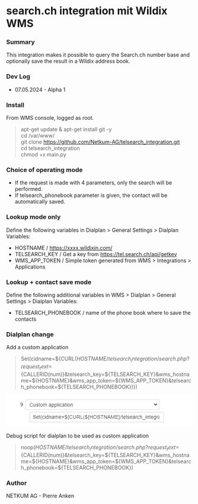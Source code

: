 # search.ch integration mit Wildix WMS

### Summary
This integration makes it possible to query the Search.ch number base and optionally save the result in a Wildix address book.

### Dev Log
- 07.05.2024 - Alpha 1

### Install

From WMS console, logged as root.

>apt-get update & apt-get install git -y  
cd /var/www/  
git clone https://github.com/Netkum-AG/telsearch_integration.git  
cd telsearch_integration  
chmod +x main.py  

### Choice of operating mode
- If the request is made with 4 parameters, only the search will be performed.  
- If telsearch_phonebook parameter is given, the contact will be automatically saved.


### Lookup mode only
Define the following variables in Dialplan > General Settings > Dialplan Variables:
- HOSTNAME / https://xxxx.wildixin.com/
- TELSEARCH_KEY / Get a key from https://tel.search.ch/api/getkey
- WMS_APP_TOKEN / Simple token generated from WMS > Integrations > Applications


### Lookup + contact save mode
Define the following additional variables in WMS > Dialplan > General Settings > Dialplan Variables:
- TELSEARCH_PHONEBOOK / name of the phone book where to save the contacts


### Dialplan change

Add a custom application
>Set(cidname=${CURL(${HOSTNAME}/telsearch_integration/search.php?request_text=${CALLERID(num)}&telsearch_key=${TELSEARCH_KEY}&wms_hostname=${HOSTNAME}&wms_app_token=${WMS_APP_TOKEN}&telsearch_phonebook=${TELSEARCH_PHONEBOOK})})

![img.png](doc/dialplan.png)

Debug script for dialplan to be used as custom application
>noop(${HOSTNAME}/telsearch_integration/search.php?request_text=${CALLERID(num)}&telsearch_key=${TELSEARCH_KEY}&wms_hostname=${HOSTNAME}&wms_app_token=${WMS_APP_TOKEN}&telsearch_phonebook=${TELSEARCH_PHONEBOOK})

### Author
NETKUM AG - Pierre Anken


